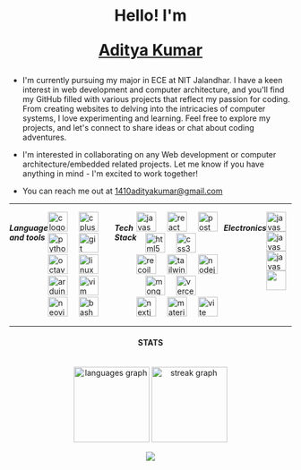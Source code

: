 <h1 align="center" >
  Hello! I'm 

  [Aditya Kumar](https://adityakumar.vercel.app)
</h1>

<p align="justify">
  
-  I'm currently pursuing my major in ECE at NIT Jalandhar. I have a keen interest in web development and computer architecture, and you'll find my GitHub filled with various projects that reflect my passion for coding. From creating websites to delving into the intricacies of computer systems, I love experimenting and learning. Feel free to explore my projects, and let's connect to share ideas or chat about coding adventures.
  
<be>

-  I'm interested in collaborating on any Web development or computer architecture/embedded related projects. Let me know if you have anything in mind - I'm excited to work together!</p>
-  You can reach me out at [1410adityakumar@gmail.com](mailto:1410adityakumar@gmail.com) 

---

<div style="display: flex;">
<h5 align="left">Language and tools</h5>
<div align="left">
  <img src="https://skillicons.dev/icons?i=c" height="35" alt="c logo"  />
  <img width="12" />
  <img src="https://skillicons.dev/icons?i=cpp" height="35" alt="cplusplus logo"  />
  <img width="12" />
  <img src="https://skillicons.dev/icons?i=py" height="35" alt="python logo"  />
  <img width="12" />
  <img src="https://skillicons.dev/icons?i=git" height="35" alt="git logo"  />
  <img width="12" />
  <img src="https://skillicons.dev/icons?i=octave" height="35" alt="octave logo"  />
  <img width="12" />
  <img src="https://skillicons.dev/icons?i=linux" height="35" alt="linux logo"  />
  <img width="12" />
  <img src="https://skillicons.dev/icons?i=arduino" height="35" alt="arduino logo"  />
  <img width="12" />
  <img src="https://skillicons.dev/icons?i=vim" height="35" alt="vim logo"  />
  <img width="12" />
  <img src="https://skillicons.dev/icons?i=neovim" height="35" alt="neovim logo"  />
  <img width="12" />
  <img src="https://skillicons.dev/icons?i=bash" height="35" alt="bash logo"  />
</div>
  <h5 align="left">Tech Stack</h5>
<div align="left">
  <img src="https://skillicons.dev/icons?i=js" height="35" alt="javascript logo"  />
  <img width="12" />
  <img src="https://skillicons.dev/icons?i=react" height="35" alt="react logo"  />
  <img width="12" />
  <img src="https://skillicons.dev/icons?i=postman" height="35" alt="postman logo"  />
  <img width="12" />
  <img src="https://skillicons.dev/icons?i=html" height="35" alt="html5 logo"  />
  <img width="12" />
  <img src="https://skillicons.dev/icons?i=css" height="35" alt="css3 logo"  />
  <img width="12" />
    <img src="https://cdn.worldvectorlogo.com/logos/recoil-js.svg" height="35" alt="recoil logo" borderRadius="3px"/>
  <img width="12" />
  <img src="https://skillicons.dev/icons?i=tailwind" height="35" alt="tailwindcss logo"  />
  <img width="12" />
  <img src="https://skillicons.dev/icons?i=nodejs" height="35" alt="nodejs logo"  />
  <img width="12" />
  <img src="https://skillicons.dev/icons?i=mongodb" height="35" alt="mongodb logo"  />
  <img width="12" />
  <img src="https://skillicons.dev/icons?i=vercel" height="35" alt="vercel logo"  />
  <img width="12" />
  <img src="https://skillicons.dev/icons?i=nextjs" height="35" alt="nextjs logo"  />
  <img width="12" />
  <img src="https://skillicons.dev/icons?i=materialui" height="35" alt="materialui logo"  />
  <img width="12" />
  <img src="https://skillicons.dev/icons?i=vite" height="35" alt="vite logo"  />
</div
<br clear="both">
<h5 align="left">Electronics</h4>
<div align="left">
  <img src="https://community.linuxmint.com/img/screenshots/verilog.png" height="35" alt="javascript logo"  />
  <img width="12" />
  <img src="https://upload.wikimedia.org/wikipedia/en/thumb/0/00/XilinxVivado_Logo.jpg/440px-XilinxVivado_Logo.jpg" height="35" alt="javascript logo"  />
  <img width="12" />
  <img src="https://zhangyiant.gallerycdn.vsassets.io/extensions/zhangyiant/vscode-verilog/1.0.13/1563063877763/Microsoft.VisualStudio.Services.Icons.Default" height="35" alt="javascript logo"  />
  <img width="12" />
  <img src="https://gitlab.com/uploads/-/system/project/avatar/22901741/Makerchip__8_.png"  height ="35"/>
</div>
</div>


---

<h4 align="center">STATS</h4>
<br clear="both">

<div align="center">
  <img src="https://github-readme-stats.vercel.app/api/top-langs?username=164adityakumar&locale=en&hide_title=true&layout=compact&card_width=320&langs_count=6&theme=prussian&hide_border=true&order=2" height="135" alt="languages graph"  />
  <img src="https://streak-stats.demolab.com?user=164adityakumar&locale=en&mode=daily&theme=prussian&hide_border=true&border_radius=5&order=3" height="135" alt="streak graph"  />

[![](https://visitcount.itsvg.in/api?id=164adityakumar&label=Profile%20Views&color=8&icon=8&pretty=true)](https://visitcount.itsvg.in)
</div>

